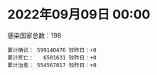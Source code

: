 
# 2022年09月09日 00:00
感染国家总数：198
```
累计确诊： 599140476 较昨日：+0
累计死亡：   6501631 较昨日：+0
累计治愈： 554567017 较昨日：+0
```
<div id="main" style="width:100%;height:800px;margin-bottom:10px;"></div>
<div id="second" style="width:100%;height:1000px;margin-bottom:10px;"></div>
<div id="third" style="width:100%;height:1000px;margin-bottom:10px;"></div>
<div id="last" style="width:100%;height:3000px;"></div>

<script>
import * as echarts from "echarts";
export default {
  mounted () {
    this.chart = echarts.init(document.getElementById("main"), "dark")
    this.secondChart = echarts.init(document.getElementById("second"), "dark")
    this.thirdChart = echarts.init(document.getElementById("third"), "dark")
    this.lastChart = echarts.init(document.getElementById("last"), "dark")
    var option = {
      tooltip: { trigger: "axis", axisPointer: { type: "shadow" } },
      legend: {},
      grid: { left: "3%", right: "4%", bottom: "3%", containLabel: true },
      xAxis: { type: "value" },
      yAxis: {
        type: "category", data: ["意大利","英国","韩国","德国","巴西","法国","印度","美国",]
      },
      series: [
        { name: "新增确诊", type: "bar", stack: "total", label: { show: true }, emphasis: { focus: "series" }, data: [0,0,0,0,0,0,0,0,] }, 
        { name: "累计确诊", type: "bar", stack: "total", label: { show: true }, emphasis: { focus: "series" }, data: [21987295,23738784,23864560,32386089,34545816,34643240,44478636,96870378,] }, 
        { name: "新增死亡", type: "bar", stack: "total", label: { show: true }, emphasis: { focus: "series" }, data: [0,0,0,0,0,0,0,0,] }, 
        { name: "累计死亡", type: "bar", stack: "total", label: { show: true }, emphasis: { focus: "series" }, data: [176009,206319,27313,148098,684685,154379,528090,1074171,] }, 
        { name: "累计治愈", type: "bar", stack: "total", label: { show: true }, emphasis: { focus: "series" }, data: [21255541,24692,22213082,31599700,33546726,34145307,43900204,92811806,] },]
    }
    this.chart.setOption(option);
    var secondOption = {
      tooltip: { trigger: "axis", axisPointer: { type: "shadow" } },
      legend: {},
      grid: { left: "3%", right: "4%", bottom: "3%", containLabel: true },
      xAxis: { type: "value" },
      yAxis: {
        type: "category", data: ["墨西哥","伊朗","荷兰","阿根廷","澳大利亚","越南","西班牙","土耳其","日本","俄罗斯",]
      },
      series: [
        { name: "新增确诊", type: "bar", stack: "total", label: { show: true }, emphasis: { focus: "series" }, data: [0,0,0,0,0,0,0,0,0,0,] }, 
        { name: "累计确诊", type: "bar", stack: "total", label: { show: true }, emphasis: { focus: "series" }, data: [7049955,7536217,8392953,9689861,10102155,11428632,13358722,16797750,19761733,19857571,] }, 
        { name: "新增死亡", type: "bar", stack: "total", label: { show: true }, emphasis: { focus: "series" }, data: [0,0,0,0,0,0,0,0,0,0,] }, 
        { name: "累计死亡", type: "bar", stack: "total", label: { show: true }, emphasis: { focus: "series" }, data: [329675,144085,22609,129769,14263,43125,112923,100840,41840,384976,] }, 
        { name: "累计治愈", type: "bar", stack: "total", label: { show: true }, emphasis: { focus: "series" }, data: [6310517,7311837,8332026,9511007,9980842,10252898,13153261,16651028,18300412,18876316,] },]
    }
    this.secondChart.setOption(secondOption);
    var thirdOption = {
      tooltip: { trigger: "axis", axisPointer: { type: "shadow" } },
      legend: {},
      grid: { left: "3%", right: "4%", bottom: "3%", containLabel: true },
      xAxis: { type: "value" },
      yAxis: {
        type: "category", data: ["以色列","泰国","马来西亚","希腊","奥地利","乌克兰","葡萄牙","波兰","哥伦比亚","印度尼西亚",]
      },
      series: [
        { name: "新增确诊", type: "bar", stack: "total", label: { show: true }, emphasis: { focus: "series" }, data: [0,0,0,0,0,0,0,0,0,0,] }, 
        { name: "累计确诊", type: "bar", stack: "total", label: { show: true }, emphasis: { focus: "series" }, data: [4639341,4664156,4797437,4804982,4935820,5072533,5435782,6198213,6302809,6382002,] }, 
        { name: "新增死亡", type: "bar", stack: "total", label: { show: true }, emphasis: { focus: "series" }, data: [0,0,0,0,0,0,0,0,0,0,] }, 
        { name: "累计死亡", type: "bar", stack: "total", label: { show: true }, emphasis: { focus: "series" }, data: [11646,32486,36262,32757,19461,108885,24899,117194,141646,157717,] }, 
        { name: "累计治愈", type: "bar", stack: "total", label: { show: true }, emphasis: { focus: "series" }, data: [4618308,4617612,4734099,4715554,4858351,4929545,5341609,5335959,6128460,6186166,] },]
    }
    this.thirdChart.setOption(thirdOption);
    var lastOption = {
      tooltip: { trigger: "axis", axisPointer: { type: "shadow" } },
      legend: {},
      grid: { left: "3%", right: "4%", bottom: "3%", containLabel: true },
      xAxis: { type: "value" },
      yAxis: {
        type: "category", data: ["朝鲜","西撒哈拉","蒙特塞拉特岛","梵蒂冈","红宝石公主号","钻石公主号","圣文森特岛","列支敦士登公国","安圭拉","圣多美和普林西比","特克斯和凯科斯群岛","圣基茨和尼维斯","乍得","塞拉利昂","利比里亚","科摩罗","几内亚比绍","安提瓜和巴布达","尼日尔","厄立特里亚","也门","冈比亚","摩纳哥","多米尼克","中非共和国","吉布提","萨摩亚","赤道几内亚","塔吉克斯坦","南苏丹","尼加拉瓜","格林纳达","直布罗陀","圣马力诺","布基纳法索","东帝汶","刚果（布）","索马里","贝宁","圣卢西亚","马里","海地","莱索托","巴哈马","几内亚","多哥","坦桑尼亚","毛里求斯","阿鲁巴","巴布亚新几内亚","安道尔","塞舌尔","加蓬","布隆迪","叙利亚","不丹","佛得角","毛里塔尼亚","苏丹","马达加斯加","斐济","伯利兹","圭亚那","斯威士兰","新喀里多尼亚","法属波利尼西亚","苏里南","科特迪瓦","马拉维","塞内加尔","刚果（金）","法属圭亚那","巴巴多斯","安哥拉","马耳他","喀麦隆","卢旺达","柬埔寨","牙买加","波多黎各","加纳","纳米比亚","乌干达","特立尼达和多巴哥","马尔代夫","阿富汗","萨尔瓦多","冰岛","吉尔吉斯斯坦","老挝","马提尼克岛","文莱","莫桑比克","乌兹别克斯坦","津巴布韦","尼日利亚","阿尔及利亚","黑山","卢森堡","博茨瓦纳","阿尔巴尼亚","赞比亚","肯尼亚","北马其顿","波黑","阿曼","卡塔尔","亚美尼亚","洪都拉斯","埃塞俄比亚","利比亚","埃及","委内瑞拉","塞浦路斯","摩尔多瓦","爱沙尼亚","缅甸","巴勒斯坦","多米尼加","科威特","斯里兰卡","巴林","巴拉圭","沙特阿拉伯","阿塞拜疆","拉脱维亚","蒙古国","乌拉圭","巴拿马","白俄罗斯","厄瓜多尔","尼泊尔","阿联酋","哥斯达黎加","玻利维亚","危地马拉","古巴","斯洛文尼亚","突尼斯","黎巴嫩","克罗地亚","立陶宛","保加利亚","摩洛哥","芬兰","哈萨克斯坦","挪威","巴基斯坦","爱尔兰","格鲁吉亚","约旦","新西兰","斯洛伐克","新加坡","孟加拉国","匈牙利","塞尔维亚","伊拉克","瑞典","丹麦","罗马尼亚","菲律宾","南非","瑞士","捷克","秘鲁","加拿大","比利时","智利",]
      },
      series: [
        { name: "新增确诊", type: "bar", stack: "total", label: { show: true }, emphasis: { focus: "series" }, data: [0,0,0,0,0,0,0,0,0,0,0,0,0,0,0,0,0,0,0,0,0,0,0,0,0,0,0,0,0,0,0,0,0,0,0,0,0,0,0,0,0,0,0,0,0,0,0,0,0,0,0,0,0,0,0,0,0,0,0,0,0,0,0,0,0,0,0,0,0,0,0,0,0,0,0,0,0,0,0,0,0,0,0,0,0,0,0,0,0,0,0,0,0,0,0,0,0,0,0,0,0,0,0,0,0,0,0,0,0,0,0,0,0,0,0,0,0,0,0,0,0,0,0,0,0,0,0,0,0,0,0,0,0,0,0,0,0,0,0,0,0,0,0,0,0,0,0,0,0,0,0,0,0,0,0,0,0,0,0,0,0,0,0,0,0,0,0,0,0,] }, 
        { name: "累计确诊", type: "bar", stack: "total", label: { show: true }, emphasis: { focus: "series" }, data: [1,10,11,29,620,712,2298,3026,3851,6177,6372,6524,7549,7749,7898,8455,8796,8974,9931,10158,11931,12311,14417,14852,14883,15690,15839,16964,17786,17823,18491,19403,20069,20456,21128,23163,24837,27020,27490,28894,31912,33551,34287,37101,37652,38564,39168,40299,42914,44900,46113,46175,48655,49370,57129,61233,62331,62772,63270,66640,68195,68452,71133,73368,73989,76520,81057,86870,87912,88153,92711,93735,101696,102636,114195,121652,132466,137689,150401,151732,168580,169253,169396,180549,184924,195012,201785,205009,205835,214741,219529,223059,230145,243893,256825,264014,270489,276790,288658,325911,330516,333150,338259,341261,396873,397846,433531,436727,454779,493305,506878,515645,543204,578030,579054,598580,616023,620371,640064,657745,670297,673066,715569,814088,816589,904090,980442,981186,981822,994037,997791,998295,1018381,1058467,1105236,1107533,1110790,1136236,1144824,1211655,1217869,1223495,1246665,1264597,1266917,1390908,1460759,1570538,1659034,1735682,1738867,1754905,1836074,1852286,2013689,2058847,2304039,2458509,2569152,3095811,3233467,3896541,4013446,4040280,4051975,4118792,4179337,4492773,4543982,] }, 
        { name: "新增死亡", type: "bar", stack: "total", label: { show: true }, emphasis: { focus: "series" }, data: [0,0,0,0,0,0,0,0,0,0,0,0,0,0,0,0,0,0,0,0,0,0,0,0,0,0,0,0,0,0,0,0,0,0,0,0,0,0,0,0,0,0,0,0,0,0,0,0,0,0,0,0,0,0,0,0,0,0,0,0,0,0,0,0,0,0,0,0,0,0,0,0,0,0,0,0,0,0,0,0,0,0,0,0,0,0,0,0,0,0,0,0,0,0,0,0,0,0,0,0,0,0,0,0,0,0,0,0,0,0,0,0,0,0,0,0,0,0,0,0,0,0,0,0,0,0,0,0,0,0,0,0,0,0,0,0,0,0,0,0,0,0,0,0,0,0,0,0,0,0,0,0,0,0,0,0,0,0,0,0,0,0,0,0,0,0,0,0,0,] }, 
        { name: "累计死亡", type: "bar", stack: "total", label: { show: true }, emphasis: { focus: "series" }, data: [1,1,1,0,10,13,12,59,12,76,36,46,193,126,294,161,175,145,312,103,2155,371,57,68,113,189,29,183,125,138,225,236,108,118,387,138,386,1350,163,391,739,841,704,823,449,283,845,1022,227,664,155,169,306,38,3163,21,410,993,4961,1410,878,680,1279,1422,314,649,1384,820,2678,1968,1405,408,553,1917,802,1935,1466,3056,3269,2609,1459,4065,3628,4166,308,7785,4226,213,2991,757,1036,225,2221,1637,5596,3148,6879,2778,1123,2778,3583,4017,5674,9502,16086,4260,681,8662,10989,7572,6437,24613,5804,1172,11783,2657,19442,5402,4384,2563,16719,1516,19494,9310,9838,5954,2179,7455,8480,7118,35873,12009,2342,8867,22212,19603,8530,6789,29238,10641,16761,9296,37632,16275,5690,13685,4004,30594,7829,16889,14114,2808,20374,1601,29329,47367,16779,25348,19873,6963,66810,62167,102129,14157,40869,215982,44085,32561,60648,] }, 
        { name: "累计治愈", type: "bar", stack: "total", label: { show: true }, emphasis: { focus: "series" }, data: [0,9,2,29,0,699,2233,2948,3821,6077,6294,6466,4874,4393,7482,8281,8301,8794,8879,10051,9119,11788,14319,14554,14520,15427,1605,16647,17264,17335,4225,19058,16579,20248,20632,22981,24006,13182,27217,28369,30608,30845,25811,35923,36880,38114,183,38573,42438,43982,45890,45890,48219,48578,53681,61145,61858,61762,40329,65196,66202,67626,69672,71923,73421,33500,49614,86016,84928,86048,83504,11254,100409,100437,112904,118616,130901,134553,97212,129614,167080,164813,100431,171062,163687,172739,179410,75685,196406,7660,0,219561,227819,241486,251052,257510,182127,271798,283668,322955,323858,328797,332491,330472,375436,384669,428138,423359,132498,471683,500377,442182,535759,572342,504142,524990,593983,606702,634640,654870,652976,669966,694192,801254,803562,886713,974572,971994,968108,985592,954787,983781,997890,860711,1037679,1083207,1102072,1110788,983630,1087587,1196367,1196653,1197468,1248053,1239898,1361064,1455125,1531183,1641850,1637293,1721850,1741113,1811851,1774337,1957820,1976808,2223773,2431657,2529608,3080647,3128443,3811475,3905937,3958687,3996333,3878692,4058643,4414548,4464611,] },]
    }
    this.lastChart.setOption(lastOption);

    window.onresize = () => {
      this.chart.resize()
      this.secondChart.resize()
      this.thirdChart.resize()
      this.lastChart.resize()
    }
  }
};
</script>

|国家|新增确诊|累计确诊|新增死亡|累计死亡|累计治愈|
|:--:|---:|---:|---:|---:|---:|
|美国|0|96870378|0|1074171|92811806|
|印度|0|44478636|0|528090|43900204|
|法国|0|34643240|0|154379|34145307|
|巴西|0|34545816|0|684685|33546726|
|德国|0|32386089|0|148098|31599700|
|韩国|0|23864560|0|27313|22213082|
|英国|0|23738784|0|206319|24692|
|意大利|0|21987295|0|176009|21255541|
|俄罗斯|0|19857571|0|384976|18876316|
|日本|0|19761733|0|41840|18300412|
|土耳其|0|16797750|0|100840|16651028|
|西班牙|0|13358722|0|112923|13153261|
|越南|0|11428632|0|43125|10252898|
|澳大利亚|0|10102155|0|14263|9980842|
|阿根廷|0|9689861|0|129769|9511007|
|荷兰|0|8392953|0|22609|8332026|
|伊朗|0|7536217|0|144085|7311837|
|墨西哥|0|7049955|0|329675|6310517|
|印度尼西亚|0|6382002|0|157717|6186166|
|哥伦比亚|0|6302809|0|141646|6128460|
|波兰|0|6198213|0|117194|5335959|
|葡萄牙|0|5435782|0|24899|5341609|
|乌克兰|0|5072533|0|108885|4929545|
|奥地利|0|4935820|0|19461|4858351|
|希腊|0|4804982|0|32757|4715554|
|马来西亚|0|4797437|0|36262|4734099|
|泰国|0|4664156|0|32486|4617612|
|以色列|0|4639341|0|11646|4618308|
|智利|0|4543982|0|60648|4464611|
|比利时|0|4492773|0|32561|4414548|
|加拿大|0|4179337|0|44085|4058643|
|秘鲁|0|4118792|0|215982|3878692|
|捷克|0|4051975|0|40869|3996333|
|瑞士|0|4040280|0|14157|3958687|
|南非|0|4013446|0|102129|3905937|
|菲律宾|0|3896541|0|62167|3811475|
|罗马尼亚|0|3233467|0|66810|3128443|
|丹麦|0|3095811|0|6963|3080647|
|瑞典|0|2569152|0|19873|2529608|
|伊拉克|0|2458509|0|25348|2431657|
|塞尔维亚|0|2304039|0|16779|2223773|
|匈牙利|0|2058847|0|47367|1976808|
|孟加拉国|0|2013689|0|29329|1957820|
|新加坡|0|1852286|0|1601|1774337|
|斯洛伐克|0|1836074|0|20374|1811851|
|新西兰|0|1754905|0|2808|1741113|
|约旦|0|1738867|0|14114|1721850|
|格鲁吉亚|0|1735682|0|16889|1637293|
|爱尔兰|0|1659034|0|7829|1641850|
|巴基斯坦|0|1570538|0|30594|1531183|
|挪威|0|1460759|0|4004|1455125|
|哈萨克斯坦|0|1390908|0|13685|1361064|
|芬兰|0|1266917|0|5690|1239898|
|摩洛哥|0|1264597|0|16275|1248053|
|保加利亚|0|1246665|0|37632|1197468|
|立陶宛|0|1223495|0|9296|1196653|
|克罗地亚|0|1217869|0|16761|1196367|
|黎巴嫩|0|1211655|0|10641|1087587|
|突尼斯|0|1144824|0|29238|983630|
|斯洛文尼亚|0|1136236|0|6789|1110788|
|古巴|0|1110790|0|8530|1102072|
|危地马拉|0|1107533|0|19603|1083207|
|玻利维亚|0|1105236|0|22212|1037679|
|哥斯达黎加|0|1058467|0|8867|860711|
|阿联酋|0|1018381|0|2342|997890|
|尼泊尔|0|998295|0|12009|983781|
|厄瓜多尔|0|997791|0|35873|954787|
|白俄罗斯|0|994037|0|7118|985592|
|巴拿马|0|981822|0|8480|968108|
|乌拉圭|0|981186|0|7455|971994|
|蒙古国|0|980442|0|2179|974572|
|拉脱维亚|0|904090|0|5954|886713|
|阿塞拜疆|0|816589|0|9838|803562|
|沙特阿拉伯|0|814088|0|9310|801254|
|巴拉圭|0|715569|0|19494|694192|
|巴林|0|673066|0|1516|669966|
|斯里兰卡|0|670297|0|16719|652976|
|科威特|0|657745|0|2563|654870|
|多米尼加|0|640064|0|4384|634640|
|巴勒斯坦|0|620371|0|5402|606702|
|缅甸|0|616023|0|19442|593983|
|爱沙尼亚|0|598580|0|2657|524990|
|摩尔多瓦|0|579054|0|11783|504142|
|塞浦路斯|0|578030|0|1172|572342|
|委内瑞拉|0|543204|0|5804|535759|
|埃及|0|515645|0|24613|442182|
|利比亚|0|506878|0|6437|500377|
|埃塞俄比亚|0|493305|0|7572|471683|
|洪都拉斯|0|454779|0|10989|132498|
|亚美尼亚|0|436727|0|8662|423359|
|卡塔尔|0|433531|0|681|428138|
|阿曼|0|397846|0|4260|384669|
|波黑|0|396873|0|16086|375436|
|北马其顿|0|341261|0|9502|330472|
|肯尼亚|0|338259|0|5674|332491|
|赞比亚|0|333150|0|4017|328797|
|阿尔巴尼亚|0|330516|0|3583|323858|
|博茨瓦纳|0|325911|0|2778|322955|
|卢森堡|0|288658|0|1123|283668|
|黑山|0|276790|0|2778|271798|
|阿尔及利亚|0|270489|0|6879|182127|
|尼日利亚|0|264014|0|3148|257510|
|津巴布韦|0|256825|0|5596|251052|
|乌兹别克斯坦|0|243893|0|1637|241486|
|莫桑比克|0|230145|0|2221|227819|
|文莱|0|223059|0|225|219561|
|马提尼克岛|0|219529|0|1036|0|
|老挝|0|214741|0|757|7660|
|吉尔吉斯斯坦|0|205835|0|2991|196406|
|冰岛|0|205009|0|213|75685|
|萨尔瓦多|0|201785|0|4226|179410|
|阿富汗|0|195012|0|7785|172739|
|马尔代夫|0|184924|0|308|163687|
|特立尼达和多巴哥|0|180549|0|4166|171062|
|乌干达|0|169396|0|3628|100431|
|纳米比亚|0|169253|0|4065|164813|
|加纳|0|168580|0|1459|167080|
|波多黎各|0|151732|0|2609|129614|
|牙买加|0|150401|0|3269|97212|
|柬埔寨|0|137689|0|3056|134553|
|卢旺达|0|132466|0|1466|130901|
|喀麦隆|0|121652|0|1935|118616|
|马耳他|0|114195|0|802|112904|
|安哥拉|0|102636|0|1917|100437|
|巴巴多斯|0|101696|0|553|100409|
|法属圭亚那|0|93735|0|408|11254|
|刚果（金）|0|92711|0|1405|83504|
|塞内加尔|0|88153|0|1968|86048|
|马拉维|0|87912|0|2678|84928|
|科特迪瓦|0|86870|0|820|86016|
|苏里南|0|81057|0|1384|49614|
|法属波利尼西亚|0|76520|0|649|33500|
|新喀里多尼亚|0|73989|0|314|73421|
|斯威士兰|0|73368|0|1422|71923|
|圭亚那|0|71133|0|1279|69672|
|伯利兹|0|68452|0|680|67626|
|斐济|0|68195|0|878|66202|
|马达加斯加|0|66640|0|1410|65196|
|苏丹|0|63270|0|4961|40329|
|毛里塔尼亚|0|62772|0|993|61762|
|佛得角|0|62331|0|410|61858|
|不丹|0|61233|0|21|61145|
|叙利亚|0|57129|0|3163|53681|
|布隆迪|0|49370|0|38|48578|
|加蓬|0|48655|0|306|48219|
|塞舌尔|0|46175|0|169|45890|
|安道尔|0|46113|0|155|45890|
|巴布亚新几内亚|0|44900|0|664|43982|
|阿鲁巴|0|42914|0|227|42438|
|毛里求斯|0|40299|0|1022|38573|
|坦桑尼亚|0|39168|0|845|183|
|多哥|0|38564|0|283|38114|
|几内亚|0|37652|0|449|36880|
|巴哈马|0|37101|0|823|35923|
|莱索托|0|34287|0|704|25811|
|海地|0|33551|0|841|30845|
|马里|0|31912|0|739|30608|
|圣卢西亚|0|28894|0|391|28369|
|贝宁|0|27490|0|163|27217|
|索马里|0|27020|0|1350|13182|
|刚果（布）|0|24837|0|386|24006|
|东帝汶|0|23163|0|138|22981|
|布基纳法索|0|21128|0|387|20632|
|圣马力诺|0|20456|0|118|20248|
|直布罗陀|0|20069|0|108|16579|
|格林纳达|0|19403|0|236|19058|
|尼加拉瓜|0|18491|0|225|4225|
|南苏丹|0|17823|0|138|17335|
|塔吉克斯坦|0|17786|0|125|17264|
|赤道几内亚|0|16964|0|183|16647|
|萨摩亚|0|15839|0|29|1605|
|吉布提|0|15690|0|189|15427|
|中非共和国|0|14883|0|113|14520|
|多米尼克|0|14852|0|68|14554|
|摩纳哥|0|14417|0|57|14319|
|冈比亚|0|12311|0|371|11788|
|也门|0|11931|0|2155|9119|
|厄立特里亚|0|10158|0|103|10051|
|尼日尔|0|9931|0|312|8879|
|安提瓜和巴布达|0|8974|0|145|8794|
|几内亚比绍|0|8796|0|175|8301|
|科摩罗|0|8455|0|161|8281|
|利比里亚|0|7898|0|294|7482|
|塞拉利昂|0|7749|0|126|4393|
|乍得|0|7549|0|193|4874|
|圣基茨和尼维斯|0|6524|0|46|6466|
|特克斯和凯科斯群岛|0|6372|0|36|6294|
|圣多美和普林西比|0|6177|0|76|6077|
|安圭拉|0|3851|0|12|3821|
|列支敦士登公国|0|3026|0|59|2948|
|圣文森特岛|0|2298|0|12|2233|
|钻石公主号|0|712|0|13|699|
|红宝石公主号|0|620|0|10|0|
|梵蒂冈|0|29|0|0|29|
|蒙特塞拉特岛|0|11|0|1|2|
|西撒哈拉|0|10|0|1|9|
|朝鲜|0|1|0|1|0|

